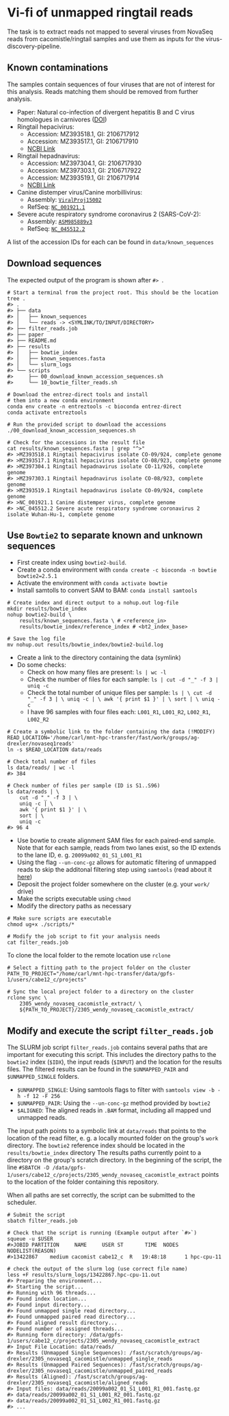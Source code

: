 # Vi-fi of unmapped ringtail reads

The task is to extract reads not mapped to several viruses from NovaSeq reads
from cacomistle/ringtail samples and use them as inputs for the
virus-discovery-pipeline.

## Known contaminations

The samples contain sequences of four viruses that are not of interest for this
analysis. Reads matching them should be removed from further analysis.

* Paper: Natural co-infection of divergent hepatitis B and C virus homologues
  in carnivores ([DOI](https://doi.org/10.1111/tbed.14340))
* Ringtail hepacivirus: 
    * Accession: MZ393518.1, GI: 2106717912
    * Accession: MZ393517.1, GI: 2106717910
    * [NCBI Link](https://www.ncbi.nlm.nih.gov/nuccore/?term=ringtail+hepacivirus)
* Ringtail hepadnavirus:
    * Accession: MZ397304.1, GI: 2106717930
    * Accession: MZ397303.1, GI: 2106717922
    * Accession: MZ393519.1, GI: 2106717914
    * [NCBI Link](https://www.ncbi.nlm.nih.gov/nuccore/?term=ringtail+hepadnavirus)
* Canine distemper virus/Canine morbillivirus:
    * Assembly: [`ViralProj15002`](https://www.ncbi.nlm.nih.gov/assembly/GCF_000854065.1/)
    * RefSeq: [`NC_001921.1`](https://www.ncbi.nlm.nih.gov/nuccore/NC_001921.1/)
* Severe acute respiratory syndrome coronavirus 2 (SARS-CoV-2):
    * Assembly: [`ASM985889v3`](https://www.ncbi.nlm.nih.gov/assembly/GCF_009858895.2)
    * RefSeq: [`NC_045512.2`](https://www.ncbi.nlm.nih.gov/nuccore/1798174254)

A list of the accession IDs for each can be found in `data/known_sequences`

## Download sequences

The expected output of the program is shown after `#> `.

```
# Start a terminal from the project root. This should be the location
tree .
#> .
#> ├── data
#> │   ├── known_sequences
#> │   └── reads -> <SYMLINK/TO/INPUT/DIRECTORY>
#> ├── filter_reads.job
#> ├── paper
#> ├── README.md
#> ├── results
#> │   ├── bowtie_index
#> │   ├── known_sequences.fasta
#> │   └── slurm_logs
#> └── scripts
#>     ├── 00_download_known_accession_sequences.sh
#>     └── 10_bowtie_filter_reads.sh

# Download the entrez-direct tools and install
# them into a new conda environment
conda env create -n entreztools -c bioconda entrez-direct
conda activate entreztools 

# Run the provided script to download the accessions
./00_download_known_accession_sequences.sh

# Check for the accessions in the result file
cat results/known_sequences.fasta | grep "^>"
#> >MZ393518.1 Ringtail hepacivirus isolate CO-09/924, complete genome
#> >MZ393517.1 Ringtail hepacivirus isolate CO-08/923, complete genome
#> >MZ397304.1 Ringtail hepadnavirus isolate CO-11/926, complete genome
#> >MZ397303.1 Ringtail hepadnavirus isolate CO-08/923, complete genome
#> >MZ393519.1 Ringtail hepadnavirus isolate CO-09/924, complete genome
#> >NC_001921.1 Canine distemper virus, complete genome
#> >NC_045512.2 Severe acute respiratory syndrome coronavirus 2 isolate Wuhan-Hu-1, complete genome
```

## Use `Bowtie2` to separate known and unknown sequences

* First create index using `bowtie2-build`.
* Create a conda environment with `conda create -c bioconda -n bowtie bowtie2=2.5.1`
* Activate the environment with `conda activate bowtie`
* Install samtolls to convert SAM to BAM: `conda install samtools`
```
# Create index and direct output to a nohup.out log-file
mkdir results/bowtie_index
nohup bowtie2-build \
    results/known_sequences.fasta \ # <reference_in> 
    results/bowtie_index/reference_index # <bt2_index_base>

# Save the log file
mv nohup.out results/bowtie_index/bowtie2-build.log
```

* Create a link to the directory containing the data (symlink)
* Do some checks:
    * Check on how many files are present: `ls | wc -l`
    * Check the number of files for each sample: `ls | cut -d "_" -f 3 |  uniq
      -c`
    * Check the total number of unique files per sample: `ls | \ cut -d "_" -f
      3 | \ uniq -c | \ awk '{ print $1 }' | \ sort | \ uniq -c`
    * I have 96 samples with four files each: `L001_R1`, `L001_R2`, `L002_R1`,
      `L002_R2`

```
# Create a symbolic link to the folder containing the data (!MODIFY)
READ_LOCATION='/home/carl/mnt-hpc-transfer/fast/work/groups/ag-drexler/novaseq1reads'
ln -s $READ_LOCATION data/reads

# Check total number of files
ls data/reads/ | wc -l
#> 384

# Check number of files per sample (ID is S1..S96)
ls data/reads | \
    cut -d "_" -f 3 | \ 
    uniq -c | \
    awk '{ print $1 }' | \
    sort | \
    uniq -c
#> 96 4
```

* Use bowtie to create alignment SAM files for each paired-end sample. Note
  that for each sample, reads from two lanes exist, so the ID extends to the
  lane ID, e. g. `20099a002_01_S1_L001_R1`
* Using the flag `--un-conc-gz` allows for automatic filtering of unmapped
  reads to skip the additonal filtering step using `samtools` (read about it
  [here](https://www.metagenomics.wiki/tools/short-read/remove-host-sequences))
* Deposit the project folder somewhere on the cluster (e.g. your `work/` drive)
* Make the scripts executable using `chmod`
* Modify the directory paths as necessary

```
# Make sure scripts are executable
chmod ug+x ./scripts/*

# Modify the job script to fit your analysis needs 
cat filter_reads.job
```

To clone the local folder to the remote location use `rclone`

```
# Select a fitting path to the project folder on the cluster
PATH_TO_PROJECT="/home/carl/mnt-hpc-transfer/data/gpfs-1/users/cabe12_c/projects"

# Sync the local project folder to a directory on the cluster
rclone sync \ 
    2305_wendy_novaseq_cacomistle_extract/ \
    ${PATH_TO_PROJECT}/2305_wendy_novaseq_cacomistle_extract/
```

## Modify and execute the script `filter_reads.job`

The SLURM job script `filter_reads.job` contains several paths that are
important for executing this script. This includes the directory paths to the
`bowtie2` index (`$IDX`), the input reads (`$INPUT`) and the location for the
results files. The filtered results can be found in the `$UNMAPPED_PAIR` and
`$UNMAPPED_SINGLE` folders. 

* `$UNMAPPED_SINGLE`: Using samtools flags to filter with `samtools view -b -h
  -f 12 -F 256`
* `$UNMAPPED_PAIR`: Using the `--un-conc-gz` method provided by `bowtie2`
* `$ALIGNED`: The aligned reads in `.BAM` format, including all mapped und
  unmapped reads.

The input path points to a symbolic link at `data/reads` that points to the
location of the read filter, e. g. a locally mounted folder on the group's
`work` directory. The `bowtie2` reference index should be located in the
`results/bowtie_index` directory The results paths currently point to a
directory on the group's scratch directory. In the beginning of the script, the
line `#SBATCH -D
/data/gpfs-1/users/cabe12_c/projects/2305_wendy_novaseq_cacomistle_extract`
points to the location of the folder containing this repository.

When all paths are set correctly, the script can be submitted to the scheduler.

```
# Submit the script
sbatch filter_reads.job

# Check that the script is running (Example output after `#>`)
squeue -u $USER
#>JOBID PARTITION     NAME     USER ST       TIME  NODES NODELIST(REASON)
#>13422867    medium cacomist cabe12_c  R   19:48:18      1 hpc-cpu-11

# check the output of the slurm log (use correct file name)
less +F results/slurm_logs/13422867.hpc-cpu-11.out
#> Preparing the environment...
#> Starting the script...
#> Running with 96 threads...
#> Found index location...
#> Found input directory...
#> Found unmapped single read directory...
#> Found unmapped paired read directory...
#> Found aligned result directory...
#> Found number of assigned threads...
#> Running form directory: /data/gpfs-1/users/cabe12_c/projects/2305_wendy_novaseq_cacomistle_extract
#> Input File Location: data/reads/
#> Results (Unmapped Single Sequences): /fast/scratch/groups/ag-drexler/2305_novaseq1_cacomistle/unmapped_single_reads
#> Results (Unmapped Paired Sequences): /fast/scratch/groups/ag-drexler/2305_novaseq1_cacomistle/unmapped_paired_reads
#> Results (Aligned): /fast/scratch/groups/ag-drexler/2305_novaseq1_cacomistle/aligned_reads
#> Input files: data/reads/20099a002_01_S1_L001_R1_001.fastq.gz
#> data/reads/20099a002_01_S1_L001_R2_001.fastq.gz
#> data/reads/20099a002_01_S1_L002_R1_001.fastq.gz
#> ...
```
